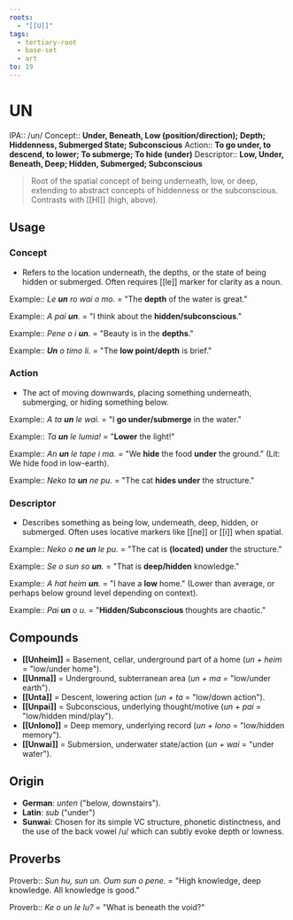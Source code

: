 ```yaml
---
roots:
  - "[[U]]"
tags:
  - tertiary-root
  - base-set
  - art
to: 19
---
```


# UN

IPA::				/un/
Concept::		**Under, Beneath, Low (position/direction); Depth; Hiddenness, Submerged State; Subconscious**
Action::		**To go under, to descend, to lower; To submerge; To hide (under)**
Descriptor::	**Low, Under, Beneath, Deep; Hidden, Submerged; Subconscious**

> Root of the spatial concept of being underneath, low, or deep, extending to abstract concepts of hiddenness or the subconscious. Contrasts with [[HI]] (high, above).

## Usage

### Concept
*   Refers to the location underneath, the depths, or the state of being hidden or submerged. Often requires [[le]] marker for clarity as a noun.

Example::   *Le **un** ro wai o mo.* = "The **depth** of the water is great."

Example::   *A pai **un**.* = "I think about the **hidden/subconscious**."

Example::   *Pene o i **un**.* = "Beauty is in the **depths**."

Example::   ***Un** o timo li.* = "The **low point/depth** is brief."

### Action
*   The act of moving downwards, placing something underneath, submerging, or hiding something below.

Example::   *A ta **un** le wai.* = "I **go under/submerge** in the water."

Example::   *Ta **un** le lumia!* = "**Lower** the light!"

Example::   *An **un** le tape i ma.* = "We **hide** the food **under** the ground." (Lit: We hide food in low-earth).

Example::   *Neko ta **un** ne pu.* = "The cat **hides under** the structure."

### Descriptor
*   Describes something as being low, underneath, deep, hidden, or submerged. Often uses locative markers like [[ne]] or [[i]] when spatial.

Example::   *Neko o **ne un** le pu.* = "The cat is **(located) under** the structure."

Example::   *Se o sun so **un**.* = "That is **deep/hidden** knowledge."

Example::   *A hat heim **un**.* = "I have a **low** home." (Lower than average, or perhaps below ground level depending on context).

Example::   *Pai **un** o u.* = "**Hidden/Subconscious** thoughts are chaotic."

## Compounds

*   **[[Unheim]]** = Basement, cellar, underground part of a home (*un + heim* = "low/under home").
*   **[[Unma]]** = Underground, subterranean area (*un + ma* = "low/under earth").
*   **[[Unta]]** = Descent, lowering action (*un + ta* = "low/down action").
*   **[[Unpai]]** = Subconscious, underlying thought/motive (*un + pai* = "low/hidden mind/play").
*   **[[Unlono]]** = Deep memory, underlying record (*un + lono* = "low/hidden memory").
*   **[[Unwai]]** = Submersion, underwater state/action (*un + wai* = "under water").

## Origin

*   **German**: *unten* ("below, downstairs").
*   **Latin**:  *sub* ("under")
*   **Sunwai**: Chosen for its simple VC structure, phonetic distinctness, and the use of the back vowel /u/ which can subtly evoke depth or lowness.

## Proverbs

Proverb:: *Sun hu, sun un. Oum sun o pene.* = "High knowledge, deep knowledge. All knowledge is good."

Proverb:: *Ke o un le lu?* = "What is beneath the void?"